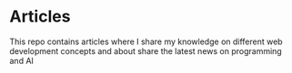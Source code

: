 # Articles
This repo contains articles where I share my knowledge on different web development concepts and about share the latest news on programming and AI
